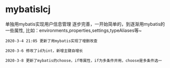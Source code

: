 # mybatislcj
单独用mybatis实现用户信息管理
逐步完善，一开始简单的，到逐渐用mybatis的一些属性,
比如：environments,properties,settings,typeAliases等~
```
2020-3-4 21:05 更新了用mybatis实现了增删改查
```
```
2020-3-6 修改了id为int，新增主键自增长
```
```
2020-3-8 更新了mybatis的choose，if等属性，if为多条件并用，choose是多条件选一
```
